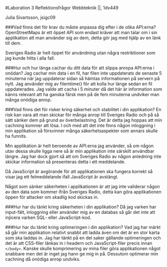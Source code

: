 #Laboration 3 Reflektionsfrågor
Webbteknik ||, 1dv449

Julia Sivartsson, jsigc09

###Vad finns det för krav du måste anpassa dig efter i de olika API:erna?
OpenStreetMaps är ett öppet API som endast kräver att man talar om i sin applikation att man använder sig av dem, detta gör jag med hjälp av en länk till dem. 

Sveriges Radio är helt öppet för användning utan några restriktioner som jag kunde hitta i alla fall.

###Hur och hur länga cachar du ditt data för att slippa anropa API:erna i onödan?
Jag cachar min data i en fil, har filen inte uppdaterats de senaste 5 minuterna när jag uppdaterar sidan så hämtas informationen på servern på nytt. Jag använder mig av filemtime() för att kolla hur länge sedan en fil uppdaterades.
Jag valde att cacha i 5 minuter då det här är information som känns relevant att ha ganska färsk men på de fem minuterna undviker man många onödiga anrop.

###Vad finns det för risker kring säkerhet och stabilitet i din applikation?
En risk kan vara att man skickar för många anrop till Sveriges Radio och på så sätt sänker dem på grund av överbelastning. Det är detta jag hoppas att min cachning kommer att lösa.
I och med att det inte finns någon inloggning i min applikation så försvinner många säkerhetsaspekter som annars skulle ha funnits.

Min applikation är helt beroende av API:erna jag använder, så om någon utav dessa skulle ligga nere så är min applikation inte särskilt användbar längre. Jag har dock gjort så att om Sveriges Radio av någon anledning inte skickar information så presenteras detta i ett meddelande.

Då JavaScript är avgörande för att applikationen ska fungera korrekt så visar jag ett felmeddelande ifall JavaScript är avstängt.

Något som sänker säkerheten i applikationen är att jag inte validerar någon av den data som kommer ifrån Sveriges Radio, detta kan göra applikationen öppen för attacker om skadlig kod skickas in.

###Hur har du tänkt kring säkerheten i din applikation?
Då jag varken har input-fält, inloggning eller använder mig av en databas så går det inte att injicera varken SQL- eller JavaScript-kod.


###Hur har du tänkt kring optimeringen i din applikation?
Vad jag har märkt så går min applikation relativt snabbt att ladda även om det är en stor karta som ska laddas in.
Jag har tänkt på en del saker gällande optimeringen och det är att CSS-filer länkas in i headern och JavaScript-filer precis innan `</body>`.
Kanske skulle komprimering av mina filer göra applikationen något snabbare men det är inget jag hann ge mig in på.
Dessutom optimerar min cachning då onödiga anrop undviks.

